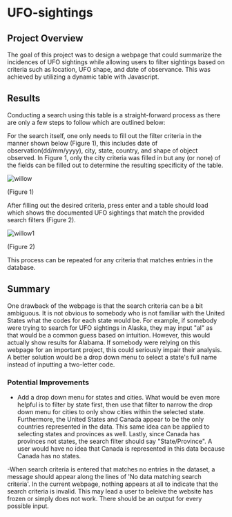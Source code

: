 # UFO-sightings

## Project Overview 
The goal of this project was to design a webpage that could summarize the incidences of UFO sightings while allowing users to filter sightings based on criteria such as location, UFO shape, and date of observance. This was achieved by utilizing a dynamic table with Javascript.

## Results
Conducting a search using this table is a straight-forward process as there are only a few steps to follow which are outlined below:

For the search itself, one only needs to fill out the filter criteria in the manner shown below (Figure 1), this includes date of observation(dd/mm/yyyy), city, state, country, and shape of object observed. In Figure 1, only the city criteria was filled in but any (or none) of the fields can be filled out to determine the resulting specificity of the table.

![willow](https://user-images.githubusercontent.com/93050931/150694074-acdc4cc1-d4ab-4b25-86ac-0c25ff5c25e6.png)

(Figure 1)

After filling out the desired criteria, press enter and a table should load which shows the documented UFO sightings that match the provided search filters (Figure 2).

![willow1](https://user-images.githubusercontent.com/93050931/150694474-c8a10288-6fb7-4512-99b1-159c8d45493d.png)

(Figure 2)

This process can be repeated for any criteria that matches entries in the database. 

## Summary
One drawback of the webpage is that the search criteria can be a bit ambiguous. It is not obvious to somebody who is not familiar with the United States what the codes for each state would be. For example, if somebody were trying to search for UFO sightings in Alaska, they may input "al" as that would be a common guess based on intuition. However, this would actually show results for Alabama. If somebody were relying on this webpage for an important project, this could seriously impair their analysis. A better solution would be a drop down menu to select a state's full name instead of inputting a two-letter code.

### Potential Improvements
- Add a drop down menu for states and cities. What would be even more helpful is to filter by state first, then use that filter to narrow the drop down menu for cities to only show cities within the selected state. Furthermore, the United States and Canada appear to be the only countries represented in the data. This same idea can be applied to selecting states and provinces as well. Lastly, since Canada has provinces not states, the search filter should say "State/Province". A user would have no idea that Canada is represented in this data because Canada has no states.

-When search criteria is entered that matches no entries in the dataset, a message should appear along the lines of 'No data matching search criteria'. In the current webpage, nothing appears at all to indicate that the search criteria is invalid. This may lead a user to beleive the website has frozen or simply does not work. There should be an output for every possible input.




